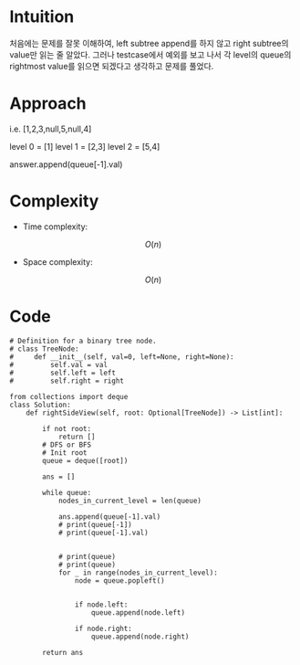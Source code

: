 # Intuition
<!-- Describe your first thoughts on how to solve this problem. -->
처음에는 문제를 잘못 이해하여, left subtree append를 하지 않고 right subtree의 value만 읽는 줄 알았다. 
그러나 testcase에서 예외를 보고 나서 각 level의 queue의 rightmost value를 읽으면 되겠다고 생각하고 문제를 풀었다. 

# Approach
<!-- Describe your approach to solving the problem. -->
i.e. [1,2,3,null,5,null,4]

level 0 = [1]
level 1 = [2,3]
level 2 = [5,4]

answer.append(queue[-1].val)



# Complexity
- Time complexity:
<!-- Add your time complexity here, e.g. $$O(n)$$ -->
$$O(n)$$
- Space complexity:
<!-- Add your space complexity here, e.g. $$O(n)$$ -->
$$O(n)$$
# Code
```
# Definition for a binary tree node.
# class TreeNode:
#     def __init__(self, val=0, left=None, right=None):
#         self.val = val
#         self.left = left
#         self.right = right

from collections import deque
class Solution:
    def rightSideView(self, root: Optional[TreeNode]) -> List[int]:

        if not root:
            return []
        # DFS or BFS 
        # Init root
        queue = deque([root])

        ans = []

        while queue:
            nodes_in_current_level = len(queue)

            ans.append(queue[-1].val)
            # print(queue[-1])
            # print(queue[-1].val)
            
            
            # print(queue)
            # print(queue)
            for _ in range(nodes_in_current_level):
                node = queue.popleft()


                if node.left:
                    queue.append(node.left)
                    
                if node.right:
                    queue.append(node.right)
                    
        return ans

```